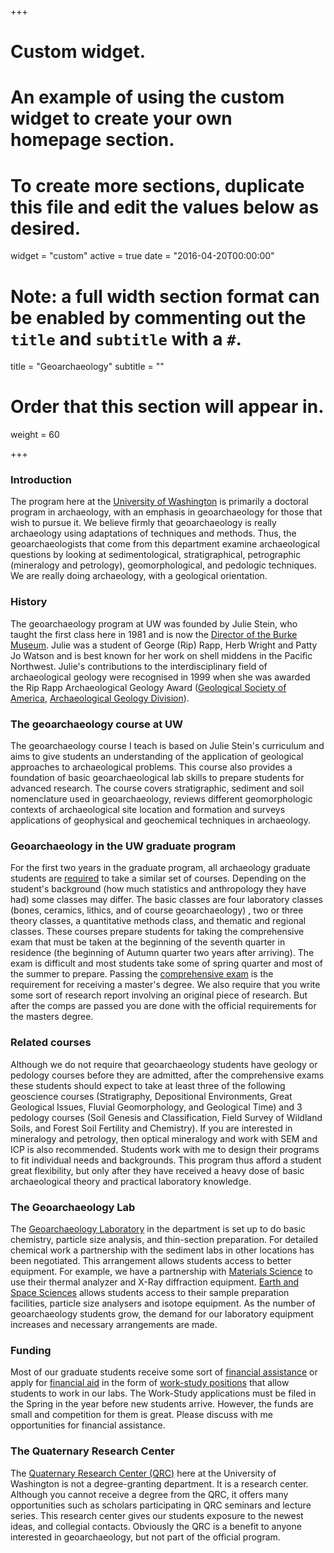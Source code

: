 +++
# Custom widget.
# An example of using the custom widget to create your own homepage section.
# To create more sections, duplicate this file and edit the values below as desired.
widget = "custom"
active = true
date = "2016-04-20T00:00:00"

# Note: a full width section format can be enabled by commenting out the `title` and `subtitle` with a `#`.
title = "Geoarchaeology"
subtitle = ""

# Order that this section will appear in.
weight = 60

+++

<h3>Introduction</h3>
<p>The program here at the <a href="http://www.washington.edu/">University of Washington</a> is primarily a doctoral program in archaeology, with an emphasis in geoarchaeology for those that wish to pursue it. We believe firmly that geoarchaeology is really archaeology using adaptations of techniques and methods. Thus, the geoarchaeologists that come from this department examine archaeological questions by looking at sedimentological, stratigraphical, petrographic (mineralogy and petrology), geomorphological, and pedologic techniques. We are really doing archaeology, with a geological orientation.</p>
<h3>History</h3>
<p>The geoarchaeology program at UW was founded by Julie Stein, who taught the first class here in 1981 and is now the <a href="http://www.washington.edu/burkemuseum/info/welcome.php">Director of the Burke Museum</a>. Julie was a student of George (Rip) Rapp, Herb Wright and Patty Jo Watson and is best known for her work on shell middens in the Pacific Northwest. Julie's contributions to the interdisciplinary field of archaeological geology were recognised in 1999 when she was awarded the Rip Rapp Archaeological Geology Award (<a href="http://www.geosociety.org/">Geological Society of America</a>, <a href="http://rock.geosociety.org/arch/">Archaeological Geology Division</a>).&nbsp;</p>
<h3>The geoarchaeology course at UW</h3>
<p>The geoarchaeology course I teach is based on Julie Stein's curriculum and aims to give students an understanding of the application of geological approaches to archaeological problems. This course also provides a foundation of basic geoarchaeological lab skills to prepare students for advanced research. The course covers stratigraphic, sediment and soil nomenclature used in geoarchaeology, reviews different geomorphologic contexts of archaeological site location and formation and surveys applications of geophysical and geochemical techniques in archaeology.</p>
<h3>Geoarchaeology in the UW graduate program</h3>
<p>For the first two years in the graduate program, all archaeology graduate students are <a href="https://depts.washington.edu/anthweb/programs/grad_req.php">required</a> to take a similar set of courses. Depending on the student's background (how much statistics and anthropology they have had) some classes may differ. The basic classes are four laboratory classes (bones, ceramics, lithics, and of course geoarchaeology) , two or three theory classes, a quantitative methods class, and thematic and regional classes. These courses prepare students for taking the comprehensive exam that must be taken at the beginning of the seventh quarter in residence (the beginning of Autumn quarter two years after arriving). The exam is difficult and most students take some of spring quarter and most of the summer to prepare. Passing the <a href="https://depts.washington.edu/anthweb/programs/grad_req.php">comprehensive exam</a> is the requirement for receiving a master's degree. We also require that you write some sort of research report involving an original piece of research. But after the comps are passed you are done with the official requirements for the masters degree.</p>
<h3>Related courses</h3>
<p>Although we do not require that geoarchaeology students have geology or pedology courses before they are admitted, after the comprehensive exams these students should expect to take at least three of the following geoscience courses (Stratigraphy, Depositional Environments, Great Geological Issues, Fluvial Geomorphology, and Geological Time) and 3 pedology courses (Soil Genesis and Classification, Field Survey of Wildland Soils, and Forest Soil Fertility and Chemistry). If you are interested in mineralogy and petrology, then optical mineralogy and work with SEM and ICP is also recommended. Students work with me to design their programs to fit individual needs and backgrounds. This program thus afford a student great flexibility, but only after they have received a heavy dose of basic archaeological theory and practical laboratory knowledge.</p>
<h3>The Geoarchaeology Lab</h3>
<p>The <a href="https://depts.washington.edu/geoarc/">Geoarchaeology Laboratory</a> in the department is set up to do basic chemistry, particle size analysis, and thin-section preparation. For detailed chemical work a partnership with the sediment labs in other locations has been negotiated. This arrangement allows students access to better equipment. For example, we have a partnership with <a href="http://depts.washington.edu/mse/">Materials Science</a> to use their thermal analyzer and X-Ray diffraction equipment. <a href="http://www.geophys.washington.edu/">Earth and Space Sciences</a> allows students access to their sample preparation facilities, particle size analysers and isotope equipment. As the number of geoarchaeology students grow, the demand for our laboratory equipment increases and necessary arrangements are made.</p>
<h3>Funding</h3>
<p>Most of our graduate students receive some sort of <a href="https://depts.washington.edu/anthweb/programs/grad_fellowship.php">financial assistance</a> or apply for <a href="http://www.washington.edu/students/osfa/">financial aid</a> in the form of <a href="http://www.washington.edu/students/osfa/ugaid/uw.workstudy.positions.html">work-study positions</a> that allow students to work in our labs. The Work-Study applications must be filed in the Spring in the year before new students arrive. However, the funds are small and competition for them is great. Please discuss with me opportunities for financial assistance.</p>
<h3>The Quaternary Research Center</h3>
<p>The <a href="http://depts.washington.edu/qrc/">Quaternary Research Center (QRC)</a> here at the University of Washington is not a degree-granting department. It is a research center. Although you cannot receive a degree from the QRC, it offers many opportunities such as scholars participating in QRC seminars and lecture series. This research center gives our students exposure to the newest ideas, and collegial contacts. Obviously the QRC is a benefit to anyone interested in geoarchaeology, but not part of the official program.</p>
